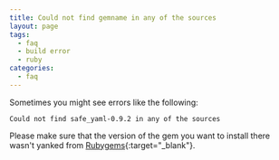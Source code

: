 ```yaml
---
title: Could not find gemname in any of the sources
layout: page
tags:
  - faq
  - build error
  - ruby
categories:
  - faq
---
```

Sometimes you might see errors like the following:

~~~shell
Could not find safe_yaml-0.9.2 in any of the sources
~~~

Please make sure that the version of the gem you want to install there wasn't yanked from [Rubygems](http://rubygems.org/){:target="_blank"}.
